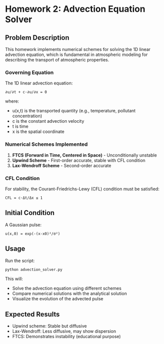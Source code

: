 # Homework 2: Advection Equation Solver

## Problem Description

This homework implements numerical schemes for solving the 1D linear advection equation, which is fundamental in atmospheric modeling for describing the transport of atmospheric properties.

### Governing Equation

The 1D linear advection equation:
```
∂u/∂t + c·∂u/∂x = 0
```

where:
- u(x,t) is the transported quantity (e.g., temperature, pollutant concentration)
- c is the constant advection velocity
- t is time
- x is the spatial coordinate

### Numerical Schemes Implemented

1. **FTCS (Forward in Time, Centered in Space)** - Unconditionally unstable
2. **Upwind Scheme** - First-order accurate, stable with CFL condition
3. **Lax-Wendroff Scheme** - Second-order accurate

### CFL Condition

For stability, the Courant-Friedrichs-Lewy (CFL) condition must be satisfied:
```
CFL = c·Δt/Δx ≤ 1
```

## Initial Condition

A Gaussian pulse:
```
u(x,0) = exp(-(x-x0)²/σ²)
```

## Usage

Run the script:
```bash
python advection_solver.py
```

This will:
- Solve the advection equation using different schemes
- Compare numerical solutions with the analytical solution
- Visualize the evolution of the advected pulse

## Expected Results

- Upwind scheme: Stable but diffusive
- Lax-Wendroff: Less diffusive, may show dispersion
- FTCS: Demonstrates instability (educational purpose)
